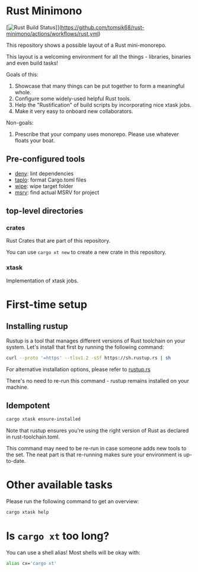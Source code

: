 # Rust Minimono

[![Rust Build Status](https://img.shields.io/github/actions/workflow/status/tomsik68/rust-minimono/rust.yml?style=for-the-badge)]](https://github.com/tomsik68/rust-minimono/actions/workflows/rust.yml)

This repository shows a possible layout of a Rust mini-monorepo.

This layout is a welcoming environment for all the things - libraries, binaries and even build tasks!

Goals of this:
1. Showcase that many things can be put together to form a meaningful whole.
2. Configure some widely-used helpful Rust tools.
3. Help the "Rustification" of build scripts by incorporating nice xtask jobs.
4. Make it very easy to onboard new collaborators.

Non-goals:
1. Prescribe that your company uses monorepo. Please use whatever floats your boat.

## Pre-configured tools

- [deny](https://github.com/EmbarkStudios/cargo-deny): lint dependencies
- [taplo](https://github.com/tamasfe/taplo): format Cargo.toml files
- [wipe](https://github.com/mihai-dinculescu/cargo-wipe): wipe target folder
- [msrv](https://github.com/foresterre/cargo-msrv): find actual MSRV for project

## top-level directories

### crates

Rust Crates that are part of this repository.

You can use `cargo xt new` to create a new crate in this repository.

### xtask

Implementation of xtask jobs.

# First-time setup

## Installing rustup

Rustup is a tool that manages different versions of Rust toolchain on your system.
Let's install that first by running the following command:

```bash
curl --proto '=https' --tlsv1.2 -sSf https://sh.rustup.rs | sh
```

For alternative installation options, please refer to [rustup.rs](https://rustup.rs/)

There's no need to re-run this command - rustup remains installed on your machine.

## Idempotent

```bash
cargo xtask ensure-installed
```

Note that rustup ensures you're using the right version of Rust as declared in rust-toolchain.toml.

This command may need to be re-run in case someone adds new tools to the set. The neat part is that re-running makes sure your environment is up-to-date.

# Other available tasks

Please run the following command to get an overview:

```bash
cargo xtask help
```

# Is `cargo xt` too long?

You can use a shell alias! Most shells will be okay with:

```bash
alias cx='cargo xt'
```
